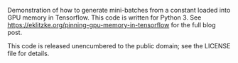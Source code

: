 Demonstration of how to generate mini-batches from a constant loaded into GPU
memory in Tensorflow. This code is written for Python 3. See
https://eklitzke.org/pinning-gpu-memory-in-tensorflow for the full blog post.

This code is released unencumbered to the public domain; see the LICENSE file
for details.
